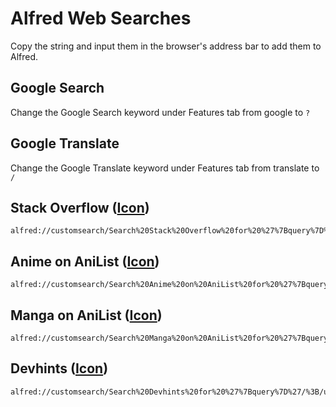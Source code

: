 # Alfred Web Searches
Copy the string and input them in the browser's address bar to add them to Alfred.

## Google Search
Change the Google Search keyword under Features tab from google to `?`

## Google Translate
Change the Google Translate keyword under Features tab from translate to `/`

## Stack Overflow ([Icon](../image/stackoverflow.png))
```
alfred://customsearch/Search%20Stack%20Overflow%20for%20%27%7Bquery%7D%27/%3E/utf8/nospace/https%3A%2F%2Fstackoverflow.com%2Fsearch%3Fq%3D%7Bquery%7D
```

## Anime on AniList ([Icon](../image/anilist.png))
```
alfred://customsearch/Search%20Anime%20on%20AniList%20for%20%27%7Bquery%7D%27/anime/utf8/nospace/https%3A%2F%2Fanilist.co%2Fsearch%2Fanime%3Fsearch%3D%7Bquery%7D%26sort%3DSEARCH_MATCH
```

## Manga on AniList ([Icon](../image/anilist.png))
```
alfred://customsearch/Search%20Manga%20on%20AniList%20for%20%27%7Bquery%7D%27/manga/utf8/nospace/https%3A%2F%2Fanilist.co%2Fsearch%2Fmanga%3Fsearch%3D%7Bquery%7D%26sort%3DSEARCH_MATCH
```

## Devhints ([Icon](../image/devhints.png))
```
alfred://customsearch/Search%20Devhints%20for%20%27%7Bquery%7D%27/%3B/utf8/nospace/https%3A%2F%2Fdevhints.io%2F%3Fq%3D%7Bquery%7D
```
